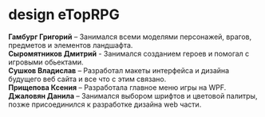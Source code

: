 design eTopRPG
=====================
**Гамбург Григорий** – Занимался всеми моделями персонажей, врагов, предметов и элементов ландшафта.<br>
**Сыромятников Дмитрий** - Занимался созданием героев и помогал с игровыми обьектами.<br>
**Сушков Владислав** – Разработал макеты интерфейса и дизайна будущего веб сайта и все что с этим связано.<br>
**Прищепова Ксения** – Разработала главное меню игры на WPF.<br>
**Джаловян Данила** – Занимался выбором шрифтов и цветовой палитры, позже присоединился к разработке дизайна web части.
